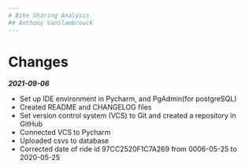 ```yaml
---
# Bike Sharing Analysis 
## Anthony VanSlambrouck
---
```

# Changes
***2021-09-06***
- Set up IDE environment in Pycharm, and PgAdmin(for postgreSQL)
- Created README and CHANGELOG files 
- Set version control system (VCS) to Git and created a repository in GitHub
- Connected VCS to Pycharm
- Uploaded csvs to database
- Corrected date of ride id 97CC2520F1C7A269 from 0006-05-25 to 2020-05-25

